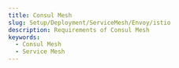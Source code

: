```yaml
---
title: Consul Mesh
slug: Setup/Deployment/ServiceMesh/Envoy/istio
description: Requirements of Consul Mesh
keywords:
  - Consul Mesh
  - Service Mesh
---
```

